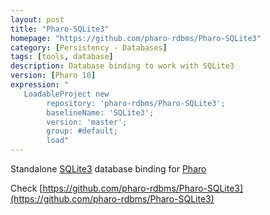 ```yaml
---
layout: post
title: "Pharo-SQLite3"
homepage: "https://github.com/pharo-rdbms/Pharo-SQLite3"
category: [Persistency - Databases]
tags: [tools, database]
description: Database binding to work with SQLite3
version: [Pharo 10]
expression: "
   LoadableProject new 
		repository: 'pharo-rdbms/Pharo-SQLite3'; 
		baselineName: 'SQLite3'; 
		version: 'master';
		group: #default;
		load"
---
```


Standalone [SQLite3](https://www.sqlite.org/) database binding for [Pharo](https://www.pharo.org)

Check [https://github.com/pharo-rdbms/Pharo-SQLite3](https://github.com/pharo-rdbms/Pharo-SQLite3)